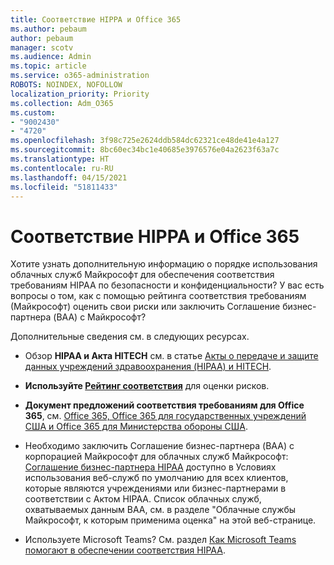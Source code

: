 ```yaml
---
title: Соответствие HIPPA и Office 365
ms.author: pebaum
author: pebaum
manager: scotv
ms.audience: Admin
ms.topic: article
ms.service: o365-administration
ROBOTS: NOINDEX, NOFOLLOW
localization_priority: Priority
ms.collection: Adm_O365
ms.custom:
- "9002430"
- "4720"
ms.openlocfilehash: 3f98c725e2624ddb584dc62321ce48de41e4a127
ms.sourcegitcommit: 8bc60ec34bc1e40685e3976576e04a2623f63a7c
ms.translationtype: HT
ms.contentlocale: ru-RU
ms.lasthandoff: 04/15/2021
ms.locfileid: "51811433"
---
```

# <a name="hippa-compliance-and-office-365"></a>Соответствие HIPPA и Office 365

Хотите узнать дополнительную информацию о порядке использования облачных служб Майкрософт для обеспечения соответствия требованиям HIPAA по безопасности и конфиденциальности?  У вас есть вопросы о том, как с помощью рейтинга соответствия требованиям (Майкрософт) оценить свои риски или заключить Соглашение бизнес-партнера (BAA) с Майкрософт?  

Дополнительные сведения см. в следующих ресурсах.

- Обзор **HIPAA и Акта HITECH** см. в статье [Акты о передаче и защите данных учреждений здравоохранения (HIPAA) и HITECH](https://docs.microsoft.com/microsoft-365/compliance/offering-hipaa-hitech?view=o365-worldwide).

- **Используйте [Рейтинг соответствия](https://docs.microsoft.com/microsoft-365/compliance/offering-hipaa-hitech?view=o365-worldwide#use-microsoft-compliance-score-to-assess-your-risk)** для оценки рисков.

- **Документ предложений соответствия требованиям для Office 365**, см. [Office 365, Office 365 для государственных учреждений США и Office 365 для Министерства обороны США](https://go.microsoft.com/fwlink/p/?LinkID=2077751).

- Необходимо заключить Соглашение бизнес-партнера (BAA) с корпорацией Майкрософт для облачных служб Майкрософт: [Соглашение бизнес-партнера HIPAA](https://aka.ms/BAA) доступно в Условиях использования веб-служб по умолчанию для всех клиентов, которые являются учреждениями или бизнес-партнерами в соответствии с Актом HIPAA. Список облачных служб, охватываемых данным BAA, см. в разделе "Облачные службы Майкрософт, к которым применима оценка" на этой веб-странице.

- Используете Microsoft Teams? См. раздел [Как Microsoft Teams помогают в обеспечении соответствия HIPAA](https://www.microsoft.com/microsoft-365/blog/2019/04/30/white-paper-microsoft-teams-healthcare-providers-hipaa-compliance/).
